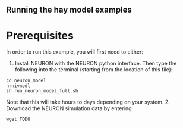 ## Running the hay model examples
# Prerequisites
In order to run this example, you will first need to either:
1. Install NEURON with the NEURON python interface. Then type the following
  into the terminal (starting from the location of this file):
  ```
  cd neuron_model
  nrnivmodl
  sh run_neuron_model_full.sh
  ```
  Note that this will take hours to days depending on your system.
2. Download the NEURON simulation data by entering
  ```
  wget TODO
  ```
